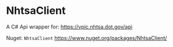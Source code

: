 # NhtsaClient

A C# Api wrapper for: https://vpic.nhtsa.dot.gov/api

Nuget: `NhtsaClient` https://www.nuget.org/packages/NhtsaClient/
